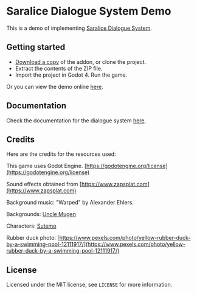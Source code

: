 # Saralice Dialogue System Demo

This is a demo of implementing [Saralice Dialogue System](https://github.com/saralice/saralice-dialogue-system).

## Getting started

-   [Download a copy](https://github.com/saralice/sds-demo/archive/refs/heads/main.zip) of the addon, or clone the project.
-   Extract the contents of the ZIP file.
-   Import the project in Godot 4. Run the game.

Or you can view the demo online [here](https://saralice.itch.io/sds-demo).

## Documentation

Check the documentation for the dialogue system [here](https://github.com/saralice/saralice-dialogue-system/blob/main/README.md).

## Credits

Here are the credits for the resources used:

This  game  uses  Godot  Engine. [https://godotengine.org/license](https://godotengine.org/license)

Sound effects obtained from [https://www.zapsplat.com](https://www.zapsplat.com)

Background music: "Warped" by Alexander Ehlers.

Backgrounds: [Uncle Mugen](https://lemmasoft.renai.us/forums/viewtopic.php?t=17302)

Characters: [Sutemo](https://sutemo.itch.io/)

Rubber duck photo: [https://www.pexels.com/photo/yellow-rubber-duck-by-a-swimming-pool-12111917/](https://www.pexels.com/photo/yellow-rubber-duck-by-a-swimming-pool-12111917/)

## License

Licensed under the MIT license, see `LICENSE` for more information.
